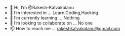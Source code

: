 - 👋 Hi, I’m @Rakesh-Kalvakolanu
- 👀 I’m interested in ... Learn,Coding,Hacking
- 🌱 I’m currently learning ... Nothing
- 💞️ I’m looking to collaborate on ... No one
- 📫 How to reach me ... rakeshkalvakolanu@gmail.com

<!---
Rakesh-Kalvakolanu/Rakesh-Kalvakolanu is a ✨ special ✨ repository because its `README.md` (this file) appears on your GitHub profile.
You can click the Preview link to take a look at your changes.
--->
